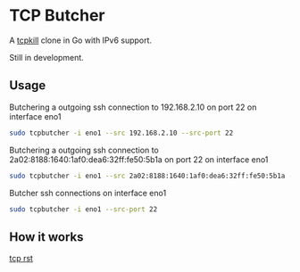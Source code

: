 # TCP Butcher

A [tcpkill](https://en.wikipedia.org/wiki/Tcpkill) clone in Go with IPv6 support.

Still in development.

## Usage

Butchering a outgoing ssh connection to 192.168.2.10 on port 22 on interface eno1

```bash
sudo tcpbutcher -i eno1 --src 192.168.2.10 --src-port 22
```

Butchering a outgoing ssh connection to 2a02:8188:1640:1af0:dea6:32ff:fe50:5b1a on port 22 on interface eno1

```bash
sudo tcpbutcher -i eno1 --src 2a02:8188:1640:1af0:dea6:32ff:fe50:5b1a --src-port 22
```

Butcher ssh connections on interface eno1

```bash
sudo tcpbutcher -i eno1 --src-port 22
```

## How it works

[tcp rst](./docs/client-server.svg)
